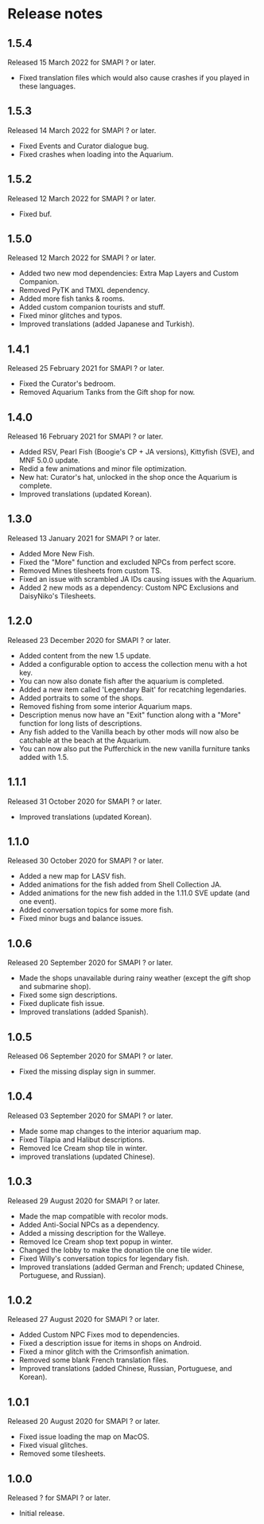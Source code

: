 ﻿# Release notes
## 1.5.4
Released 15 March 2022 for SMAPI ? or later.

- Fixed translation files which would also cause crashes if you played in these languages.

## 1.5.3
Released 14 March 2022 for SMAPI ? or later.

- Fixed Events and Curator dialogue bug.
- Fixed crashes when loading into the Aquarium.

## 1.5.2
Released 12 March 2022 for SMAPI ? or later.

- Fixed buf.

## 1.5.0
Released 12 March 2022 for SMAPI ? or later.

- Added two new mod dependencies: Extra Map Layers and Custom Companion.
- Removed PyTK and TMXL dependency.
- Added more fish tanks & rooms.
- Added custom companion tourists and stuff.
- Fixed minor glitches and typos.
- Improved translations (added Japanese and Turkish).

## 1.4.1
Released 25 February 2021 for SMAPI ? or later.

- Fixed the Curator's bedroom.
- Removed Aquarium Tanks from the Gift shop for now.

## 1.4.0
Released 16 February 2021 for SMAPI ? or later.

- Added RSV, Pearl Fish (Boogie's CP + JA versions), Kittyfish (SVE), and MNF 5.0.0 update.
- Redid a few animations and minor file optimization.
- New hat: Curator's hat, unlocked in the shop once the Aquarium is complete.
- Improved translations (updated Korean).

## 1.3.0
Released 13 January 2021 for SMAPI ? or later.

- Added More New Fish.
- Fixed the "More" function and excluded NPCs from perfect score.
- Removed Mines tilesheets from custom TS.
- Fixed an issue with scrambled JA IDs causing issues with the Aquarium.
- Added 2 new mods as a dependency: Custom NPC Exclusions and DaisyNiko's Tilesheets.

## 1.2.0
Released 23 December 2020 for SMAPI ? or later.

- Added content from the new 1.5 update.
- Added a configurable option to access the collection menu with a hot key.
- You can now also donate fish after the aquarium is completed.
- Added a new item called 'Legendary Bait' for recatching legendaries.
- Added portraits to some of the shops.
- Removed fishing from some interior Aquarium maps.
- Description menus now have an "Exit" function along with a "More" function for long lists of descriptions.
- Any fish added to the Vanilla beach by other mods will now also be catchable at the beach at the Aquarium.
- You can now also put the Pufferchick in the new vanilla furniture tanks added with 1.5.

## 1.1.1
Released 31 October 2020 for SMAPI ? or later.

- Improved translations (updated Korean).

## 1.1.0
Released 30 October 2020 for SMAPI ? or later.

- Added a new map for LASV fish.
- Added animations for the fish added from Shell Collection JA.
- Added animations for the new fish added in the 1.11.0 SVE update (and one event).
- Added conversation topics for some more fish.
- Fixed minor bugs and balance issues.

## 1.0.6
Released 20 September 2020 for SMAPI ? or later.

- Made the shops unavailable during rainy weather (except the gift shop and submarine shop).
- Fixed some sign descriptions.
- Fixed duplicate fish issue.
- Improved translations (added Spanish).

## 1.0.5
Released 06 September 2020 for SMAPI ? or later.

- Fixed the missing display sign in summer.

## 1.0.4
Released 03 September 2020 for SMAPI ? or later.

- Made some map changes to the interior aquarium map.
- Fixed Tilapia and Halibut descriptions.
- Removed Ice Cream shop tile in winter.
- improved translations (updated Chinese).

## 1.0.3
Released 29 August 2020 for SMAPI ? or later.

- Made the map compatible with recolor mods.
- Added Anti-Social NPCs as a dependency.
- Added a missing description for the Walleye.
- Removed Ice Cream shop text popup in winter.
- Changed the lobby to make the donation tile one tile wider.
- Fixed Willy's conversation topics for legendary fish.
- Improved translations (added German and French; updated Chinese, Portuguese, and Russian).

## 1.0.2
Released 27 August 2020 for SMAPI ? or later.

- Added Custom NPC Fixes mod to dependencies.
- Fixed a description issue for items in shops on Android.
- Fixed a minor glitch with the Crimsonfish animation.
- Removed some blank French translation files.
- Improved translations (added Chinese, Russian, Portuguese, and Korean).

## 1.0.1
Released 20 August 2020 for SMAPI ? or later.

- Fixed issue loading the map on MacOS.
- Fixed visual glitches.
- Removed some tilesheets.

## 1.0.0
Released ? for SMAPI ? or later.

- Initial release.
